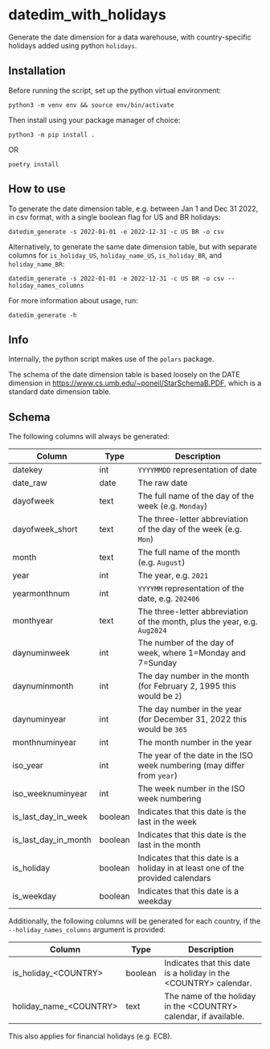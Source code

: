 # datedim_with_holidays
Generate the date dimension for a data warehouse, with country-specific holidays added using python `holidays`.

## Installation

Before running the script, set up the python virtual environment:
```
python3 -m venv env && source env/bin/activate
```
Then install using your package manager of choice:
```
python3 -m pip install .
```
OR
```
poetry install
```
## How to use
To generate the date dimension table, e.g. between Jan 1 and Dec 31 2022, in csv format, with a single boolean flag for US and BR holidays:
```
datedim_generate -s 2022-01-01 -e 2022-12-31 -c US BR -o csv
```

Alternatively, to generate the same date dimension table, but with separate columns for `is_holiday_US`, `holiday_name_US`, `is_holiday_BR`, and `holiday_name_BR`:
```
datedim_generate -s 2022-01-01 -e 2022-12-31 -c US BR -o csv --holiday_names_columns
```
 
For more information about usage, run:
```
datedim_generate -h
```

## Info

Internally, the python script makes use of the `polars` package.

The schema of the date dimension table is based loosely on the DATE dimension in https://www.cs.umb.edu/~poneil/StarSchemaB.PDF, which is a standard date dimension table.

## Schema

The following columns will always be generated:

| Column | Type | Description |
|--------|--------|--------|
| datekey | int | `YYYYMMDD` representation of date |
| date_raw | date | The raw date |
| dayofweek | text | The full name of the day of the week (e.g. `Monday`) |
| dayofweek_short | text | The three-letter abbreviation of the day of the week (e.g. `Mon`) |
| month | text | The full name of the month (e.g. `August`) |
| year | int | The year, e.g. `2021` |
| yearmonthnum | int |  `YYYYMM` representation of the date, e.g. `202406` |
| monthyear | text | The three-letter abbreviation of the month, plus the year, e.g. `Aug2024` |
| daynuminweek | int | The number of the day of week, where 1=Monday and 7=Sunday |
| daynuminmonth | int | The day number in the month (for February 2, 1995 this would be `2`) |
| daynuminyear | int | The day number in the year (for December 31, 2022 this would be `365` |
| monthnuminyear | int | The month number in the year |
| iso_year | int | The year of the date in the ISO week numbering (may differ from `year`) |
| iso_weeknuminyear | int | The week number in the ISO week numbering |
| is_last_day_in_week | boolean | Indicates that this date is the last in the week |
| is_last_day_in_month | boolean | Indicates that this date is the last in the month |
| is_holiday | boolean | Indicates that this date is a holiday in at least one of the provided calendars |
| is_weekday | boolean | Indicates that this date is a weekday |

Additionally, the following columns will be generated for each country, if the `--holiday_names_columns` argument is provided:

| Column | Type | Description |
|--------|--------|--------|
| is_holiday_\<COUNTRY\> | boolean | Indicates that this date is a holiday in the \<COUNTRY\> calendar. |
| holiday_name_\<COUNTRY> | text | The name of the holiday in the \<COUNTRY\> calendar, if available. |

This also applies for financial holidays (e.g. ECB).
